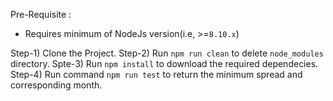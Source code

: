 Pre-Requisite : 
 * Requires minimum of NodeJs version(i.e, >=`8.10.x`)

Step-1) Clone the Project.
Step-2) Run `npm run clean` to delete `node_modules` directory.
Spte-3) Run `npm install` to download the required dependecies.
Step-4) Run command `npm run test` to return the minimum spread and corresponding month.